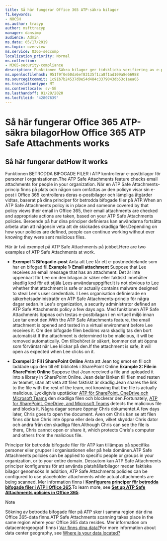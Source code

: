 ```yaml
---
title: Så här fungerar Office 365 ATP-säkra bilagor
f1.keywords:
- NOCSH
ms.author: tracyp
author: msfttracyp
manager: dansimp
audience: Admin
ms.date: 05/17/2019
ms.topic: overview
ms.service: O365-seccomp
localization_priority: Normal
ms.collection:
- M365-security-compliance
description: Funktionen Säkra bilagor ger tidsklicka verifiering av e-postbilagor. Använd säkra bilagor för att skydda din organisation från skadliga filer som personer skickar eller tar emot via e-post.
ms.openlocfilehash: 951f9f0e50da6ef83135f1ca8f1ad109a8e66988
ms.sourcegitcommit: 1c91b7b24537d0e54d484c3379043db53c1aea65
ms.translationtype: MT
ms.contentlocale: sv-SE
ms.lasthandoff: 01/29/2020
ms.locfileid: "42807639"
---
```

# <a name="how-office-365-atp-safe-attachments-works"></a><span data-ttu-id="b0677-104">Så här fungerar Office 365 ATP-säkra bilagor</span><span class="sxs-lookup"><span data-stu-id="b0677-104">How Office 365 ATP Safe Attachments works</span></span>

## <a name="how-it-works"></a><span data-ttu-id="b0677-105">Så här fungerar det</span><span class="sxs-lookup"><span data-stu-id="b0677-105">How it works</span></span>

<span data-ttu-id="b0677-106">Funktionen BETRODDA BIFOGADE FILER i ATP kontrollerar e-postbilagor för personer i organisationen.</span><span class="sxs-lookup"><span data-stu-id="b0677-106">The ATP Safe Attachments feature checks email attachments for people in your organization.</span></span> <span data-ttu-id="b0677-107">När en ATP Safe Attachments-princip finns på plats och någon som omfattas av den policyn visar sin e-post i Office 365 kontrolleras deras e-postbilagor och lämpliga åtgärder vidtas, baserat på dina principer för betrodda bifogade filer på ATP.</span><span class="sxs-lookup"><span data-stu-id="b0677-107">When an ATP Safe Attachments policy is in place and someone covered by that policy views their email in Office 365, their email attachments are checked and appropriate actions are taken, based on your ATP Safe Attachments policies.</span></span> <span data-ttu-id="b0677-108">Beroende på hur dina principer definieras kan användarna fortsätta arbeta utan att någonsin veta att de skickades skadliga filer.</span><span class="sxs-lookup"><span data-stu-id="b0677-108">Depending on how your policies are defined, people can continue working without ever knowing they were sent malicious files.</span></span>
  
<span data-ttu-id="b0677-109">Här är två exempel på ATP Safe Attachments på jobbet.</span><span class="sxs-lookup"><span data-stu-id="b0677-109">Here are two examples of ATP Safe Attachments at work.</span></span>
  
- <span data-ttu-id="b0677-110">**Exempel 1: Bifogad e-post** Anta att Lee får ett e-postmeddelande som har en bifogad fil.</span><span class="sxs-lookup"><span data-stu-id="b0677-110">**Example 1: Email attachment** Suppose that Lee receives an email message that has an attachment.</span></span> <span data-ttu-id="b0677-111">Det är inte uppenbart för Lee om den bilagan är säker eller faktiskt innehåller skadlig kod för att stjäla Lees användaruppgifter.</span><span class="sxs-lookup"><span data-stu-id="b0677-111">It is not obvious to Lee whether that attachment is safe or actually contains malware designed to steal Lee's user credentials.</span></span> <span data-ttu-id="b0677-112">I Lees organisation definierade en säkerhetsadministratör en ATP Safe Attachments-princip för några dagar sedan.</span><span class="sxs-lookup"><span data-stu-id="b0677-112">In Lee's organization, a security administrator defined an ATP Safe Attachments policy a few days ago.</span></span> <span data-ttu-id="b0677-113">Med funktionen ATP Safe Attachments öppnas och testas e-postbilagan i en virtuell miljö innan Lee tar emot den.</span><span class="sxs-lookup"><span data-stu-id="b0677-113">With the ATP Safe Attachments feature, the email attachment is opened and tested in a virtual environment before Lee receives it.</span></span> <span data-ttu-id="b0677-114">Om den bifogade filen bedöms vara skadlig tas den bort automatiskt.</span><span class="sxs-lookup"><span data-stu-id="b0677-114">If the attachment is determined to be malicious, it will be removed automatically.</span></span> <span data-ttu-id="b0677-115">Om tillbehöret är säkert, kommer det att öppna som förväntat när Lee klickar på den.</span><span class="sxs-lookup"><span data-stu-id="b0677-115">If the attachment is safe, it will open as expected when Lee clicks on it.</span></span>

- <span data-ttu-id="b0677-116">**Exempel 2: Fil i SharePoint Online** Anta att Jean tog emot en fil och laddade upp den till ett bibliotek i SharePoint Online.</span><span class="sxs-lookup"><span data-stu-id="b0677-116">**Example 2: File in SharePoint Online** Suppose that Jean received a file and uploaded it into a library in SharePoint Online.</span></span> <span data-ttu-id="b0677-117">Jean delar länken till filen med resten av teamet, utan att veta att filen faktiskt är skadlig.</span><span class="sxs-lookup"><span data-stu-id="b0677-117">Jean shares the link to the file with the rest of the team, not knowing that the file is actually malicious.</span></span> <span data-ttu-id="b0677-118">Lyckligtvis upptäcker [ATP för SharePoint, OneDrive och Microsoft Teams](atp-for-spo-odb-and-teams.md) den skadliga filen och blockerar den.</span><span class="sxs-lookup"><span data-stu-id="b0677-118">Fortunately, [ATP for SharePoint, OneDrive, and Microsoft Teams](atp-for-spo-odb-and-teams.md) detects the malicious file and blocks it.</span></span> <span data-ttu-id="b0677-119">Några dagar senare öppnar Chris dokumentet.</span><span class="sxs-lookup"><span data-stu-id="b0677-119">A few days later, Chris goes to open the document.</span></span> <span data-ttu-id="b0677-120">Även om Chris kan se att filen finns där kan Chris inte öppna eller dela den, vilket skyddar Chris dator och andra från den skadliga filen.</span><span class="sxs-lookup"><span data-stu-id="b0677-120">Although Chris can see the file is there, Chris cannot open or share it, which protects Chris's computer and others from the malicious file.</span></span>

<span data-ttu-id="b0677-121">Principer för betrodda bifogade filer för ATP kan tillämpas på specifika personer eller grupper i organisationen eller på hela domänen.</span><span class="sxs-lookup"><span data-stu-id="b0677-121">ATP Safe Attachments policies can be applied to specific people or groups in your organization, or to your entire domain.</span></span> <span data-ttu-id="b0677-122">Dessutom kan ATP Safe Attachments principer konfigureras för att använda platshållarbilagor medan faktiska bilagor genomsöks.</span><span class="sxs-lookup"><span data-stu-id="b0677-122">In addition, ATP Safe Attachments policies can be configured to use placeholder attachments while actual attachments are being scanned.</span></span> <span data-ttu-id="b0677-123">Mer information finns i **[Konfigurera principer för betrodda bifogade filer i ATP i Office 365](set-up-atp-safe-attachments-policies.md)**.</span><span class="sxs-lookup"><span data-stu-id="b0677-123">To learn more, see **[Set up ATP Safe Attachments policies in Office 365](set-up-atp-safe-attachments-policies.md)**.</span></span>

> [!NOTE]
> <span data-ttu-id="b0677-124">Sökning av betrodda bifogade filer på ATP sker i samma region där dina Office 365-data finns.</span><span class="sxs-lookup"><span data-stu-id="b0677-124">ATP Safe Attachments scanning takes place in the same region where your Office 365 data resides.</span></span> <span data-ttu-id="b0677-125">Mer information om datacentergeografi finns i [Var finns dina data?](https://products.office.com/where-is-your-data-located?geo=All)</span><span class="sxs-lookup"><span data-stu-id="b0677-125">For more information about data center geography, see [Where is your data located?](https://products.office.com/where-is-your-data-located?geo=All)</span></span> 

